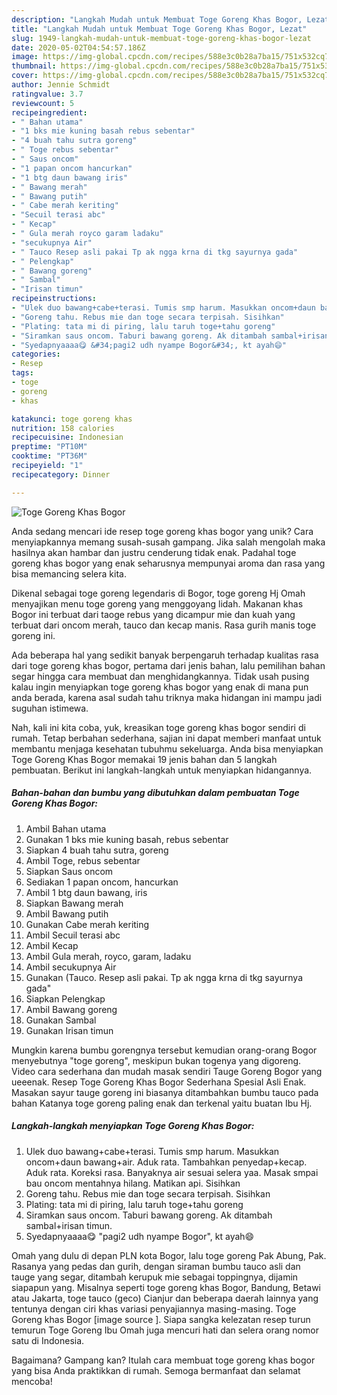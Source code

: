 ```yaml
---
description: "Langkah Mudah untuk Membuat Toge Goreng Khas Bogor, Lezat"
title: "Langkah Mudah untuk Membuat Toge Goreng Khas Bogor, Lezat"
slug: 1949-langkah-mudah-untuk-membuat-toge-goreng-khas-bogor-lezat
date: 2020-05-02T04:54:57.186Z
image: https://img-global.cpcdn.com/recipes/588e3c0b28a7ba15/751x532cq70/toge-goreng-khas-bogor-foto-resep-utama.jpg
thumbnail: https://img-global.cpcdn.com/recipes/588e3c0b28a7ba15/751x532cq70/toge-goreng-khas-bogor-foto-resep-utama.jpg
cover: https://img-global.cpcdn.com/recipes/588e3c0b28a7ba15/751x532cq70/toge-goreng-khas-bogor-foto-resep-utama.jpg
author: Jennie Schmidt
ratingvalue: 3.7
reviewcount: 5
recipeingredient:
- " Bahan utama"
- "1 bks mie kuning basah rebus sebentar"
- "4 buah tahu sutra goreng"
- " Toge rebus sebentar"
- " Saus oncom"
- "1 papan oncom hancurkan"
- "1 btg daun bawang iris"
- " Bawang merah"
- " Bawang putih"
- " Cabe merah keriting"
- "Secuil terasi abc"
- " Kecap"
- " Gula merah royco garam ladaku"
- "secukupnya Air"
- " Tauco Resep asli pakai Tp ak ngga krna di tkg sayurnya gada"
- " Pelengkap"
- " Bawang goreng"
- " Sambal"
- "Irisan timun"
recipeinstructions:
- "Ulek duo bawang+cabe+terasi. Tumis smp harum. Masukkan oncom+daun bawang+air. Aduk rata. Tambahkan penyedap+kecap. Aduk rata. Koreksi rasa. Banyaknya air sesuai selera yaa. Masak smpai bau oncom mentahnya hilang. Matikan api. Sisihkan"
- "Goreng tahu. Rebus mie dan toge secara terpisah. Sisihkan"
- "Plating: tata mi di piring, lalu taruh toge+tahu goreng"
- "Siramkan saus oncom. Taburi bawang goreng. Ak ditambah sambal+irisan timun."
- "Syedapnyaaaa😋 &#34;pagi2 udh nyampe Bogor&#34;, kt ayah😄"
categories:
- Resep
tags:
- toge
- goreng
- khas

katakunci: toge goreng khas 
nutrition: 158 calories
recipecuisine: Indonesian
preptime: "PT10M"
cooktime: "PT36M"
recipeyield: "1"
recipecategory: Dinner

---
```



![Toge Goreng Khas Bogor](https://img-global.cpcdn.com/recipes/588e3c0b28a7ba15/751x532cq70/toge-goreng-khas-bogor-foto-resep-utama.jpg)

Anda sedang mencari ide resep toge goreng khas bogor yang unik? Cara menyiapkannya memang susah-susah gampang. Jika salah mengolah maka hasilnya akan hambar dan justru cenderung tidak enak. Padahal toge goreng khas bogor yang enak seharusnya mempunyai aroma dan rasa yang bisa memancing selera kita.

Dikenal sebagai toge goreng legendaris di Bogor, toge goreng Hj Omah menyajikan menu toge goreng yang menggoyang lidah. Makanan khas Bogor ini terbuat dari taoge rebus yang dicampur mie dan kuah yang terbuat dari oncom merah, tauco dan kecap manis. Rasa gurih manis toge goreng ini.

Ada beberapa hal yang sedikit banyak berpengaruh terhadap kualitas rasa dari toge goreng khas bogor, pertama dari jenis bahan, lalu pemilihan bahan segar hingga cara membuat dan menghidangkannya. Tidak usah pusing kalau ingin menyiapkan toge goreng khas bogor yang enak di mana pun anda berada, karena asal sudah tahu triknya maka hidangan ini mampu jadi suguhan istimewa.


Nah, kali ini kita coba, yuk, kreasikan toge goreng khas bogor sendiri di rumah. Tetap berbahan sederhana, sajian ini dapat memberi manfaat untuk membantu menjaga kesehatan tubuhmu sekeluarga. Anda bisa menyiapkan Toge Goreng Khas Bogor memakai 19 jenis bahan dan 5 langkah pembuatan. Berikut ini langkah-langkah untuk menyiapkan hidangannya.

<!--inarticleads1-->

##### Bahan-bahan dan bumbu yang dibutuhkan dalam pembuatan Toge Goreng Khas Bogor:

1. Ambil  Bahan utama
1. Gunakan 1 bks mie kuning basah, rebus sebentar
1. Siapkan 4 buah tahu sutra, goreng
1. Ambil  Toge, rebus sebentar
1. Siapkan  Saus oncom
1. Sediakan 1 papan oncom, hancurkan
1. Ambil 1 btg daun bawang, iris
1. Siapkan  Bawang merah
1. Ambil  Bawang putih
1. Gunakan  Cabe merah keriting
1. Ambil Secuil terasi abc
1. Ambil  Kecap
1. Ambil  Gula merah, royco, garam, ladaku
1. Ambil secukupnya Air
1. Gunakan  (Tauco. Resep asli pakai. Tp ak ngga krna di tkg sayurnya gada&#34;
1. Siapkan  Pelengkap
1. Ambil  Bawang goreng
1. Gunakan  Sambal
1. Gunakan Irisan timun


Mungkin karena bumbu gorengnya tersebut kemudian orang-orang Bogor menyebutnya &#34;toge goreng&#34;, meskipun bukan togenya yang digoreng. Video cara sederhana dan mudah masak sendiri Tauge Goreng Bogor yang ueeenak. Resep Toge Goreng Khas Bogor Sederhana Spesial Asli Enak. Masakan sayur tauge goreng ini biasanya ditambahkan bumbu tauco pada bahan Katanya toge goreng paling enak dan terkenal yaitu buatan Ibu Hj. 

<!--inarticleads2-->

##### Langkah-langkah menyiapkan Toge Goreng Khas Bogor:

1. Ulek duo bawang+cabe+terasi. Tumis smp harum. Masukkan oncom+daun bawang+air. Aduk rata. Tambahkan penyedap+kecap. Aduk rata. Koreksi rasa. Banyaknya air sesuai selera yaa. Masak smpai bau oncom mentahnya hilang. Matikan api. Sisihkan
1. Goreng tahu. Rebus mie dan toge secara terpisah. Sisihkan
1. Plating: tata mi di piring, lalu taruh toge+tahu goreng
1. Siramkan saus oncom. Taburi bawang goreng. Ak ditambah sambal+irisan timun.
1. Syedapnyaaaa😋 &#34;pagi2 udh nyampe Bogor&#34;, kt ayah😄


Omah yang dulu di depan PLN kota Bogor, lalu toge goreng Pak Abung, Pak. Rasanya yang pedas dan gurih, dengan siraman bumbu tauco asli dan tauge yang segar, ditambah kerupuk mie sebagai toppingnya, dijamin siapapun yang. Misalnya seperti toge goreng khas Bogor, Bandung, Betawi atau Jakarta, toge tauco (geco) Cianjur dan beberapa daerah lainnya yang tentunya dengan ciri khas variasi penyajiannya masing-masing. Toge Goreng khas Bogor [image source ]. Siapa sangka kelezatan resep turun temurun Toge Goreng Ibu Omah juga mencuri hati dan selera orang nomor satu di Indonesia. 

Bagaimana? Gampang kan? Itulah cara membuat toge goreng khas bogor yang bisa Anda praktikkan di rumah. Semoga bermanfaat dan selamat mencoba!
